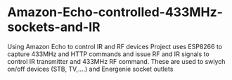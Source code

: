 # Amazon-Echo-controlled-433MHz-sockets-and-IR
Using Amazon Echo to control IR and RF devices
Project uses ESP8266 to capture 433MHz and HTTP commands and issue RF and IR signals to control IR transmitter and 433MHz
RF command. These are used to swiych on/off devices (STB, TV,....) and Energenie socket outlets
